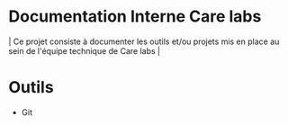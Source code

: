 # Documentation Interne Care labs

| Ce projet consiste à documenter les outils et/ou projets mis en place au sein de l'équipe technique de Care labs |

# Outils #

- Git
